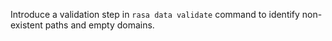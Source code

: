 Introduce a validation step in `rasa data validate` command to identify non-existent paths and empty domains. 
